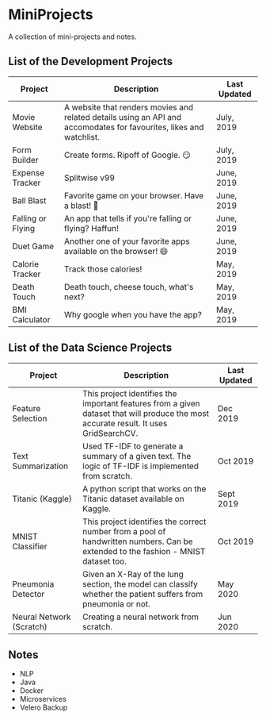 # MiniProjects

A collection of mini-projects and notes. 

## List of the Development Projects

| Project                  | Description | Last Updated |
| ---------------------- | ------------------- | ------------------- |
| Movie Website | A website that renders movies and related details using an API and accomodates for favourites, likes and watchlist. | July, 2019 |
| Form Builder | Create forms. Ripoff of Google. 😏 | July, 2019 |
| Expense Tracker | Splitwise v99 | June, 2019 |
| Ball Blast | Favorite game on your browser. Have a blast! 🥳 | June, 2019 |
| Falling or Flying | An app that tells if you're falling or flying? Haffun! | June, 2019 |
| Duet Game | Another one of your favorite apps available on the browser! 😄 | June, 2019 |
| Calorie Tracker | Track those calories! | May, 2019 |
| Death Touch | Death touch, cheese touch, what's next? | May, 2019 |
| BMI Calculator | Why google when you have the app? | May, 2019 |

## List of the Data Science Projects

| Project                  | Description | Last Updated |
| ---------------------- | ------------------- | ------------------- |
| Feature Selection | This project identifies the important features from a given dataset that will produce the most accurate result. It uses GridSearchCV. | Dec 2019 |
| Text Summarization | Used TF-IDF to generate a summary of a given text. The logic of TF-IDF is implemented from scratch. | Oct 2019 |
| Titanic (Kaggle) | A python script that works on the Titanic dataset available on Kaggle. | Sept 2019 | 
| MNIST Classifier | This project identifies the correct number from a pool of handwritten numbers. Can be extended to the fashion - MNIST dataset too. | Oct 2019 |
| Pneumonia Detector | Given an X-Ray of the lung section, the model can classify whether the patient suffers from pneumonia or not. | May 2020 |
| Neural Network (Scratch) | Creating a neural network from scratch. | Jun 2020 |

## Notes

- NLP
- Java
- Docker
- Microservices
- Velero Backup
